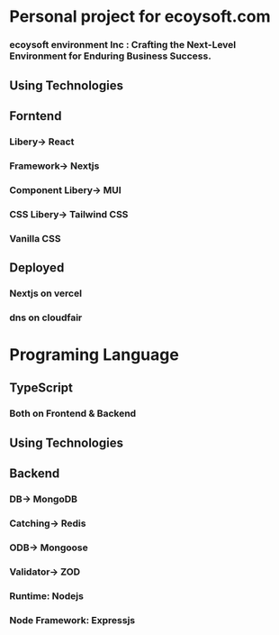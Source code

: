 # Personal project for ecoysoft.com
### ecoysoft environment Inc : Crafting the Next-Level Environment for Enduring Business Success.


## Using Technologies
## Forntend
### Libery-> React
### Framework-> Nextjs
### Component Libery-> MUI
### CSS Libery-> Tailwind CSS
### Vanilla CSS


## Deployed
### Nextjs on vercel
### dns on cloudfair


# Programing Language
## TypeScript
### Both on Frontend & Backend

## Using Technologies
## Backend
### DB-> MongoDB
### Catching-> Redis
### ODB-> Mongoose
### Validator-> ZOD
### Runtime: Nodejs
### Node Framework: Expressjs
